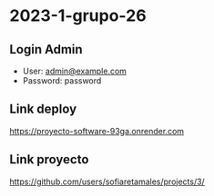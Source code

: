 # 2023-1-grupo-26
## Login Admin 
- User: admin@example.com
- Password: password
## Link deploy
https://proyecto-software-93ga.onrender.com
## Link proyecto 
https://github.com/users/sofiaretamales/projects/3/
